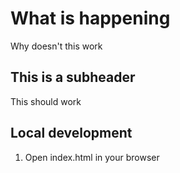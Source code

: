 # What is happening

Why doesn't this work

## This is a subheader

This should work 

## Local development

1. Open index.html in your browser